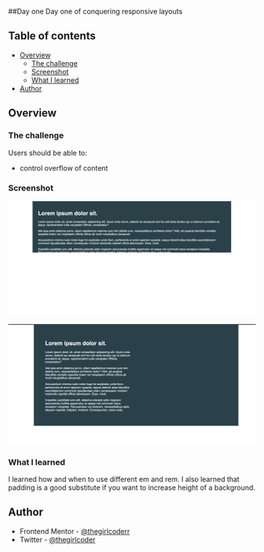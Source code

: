 ##Day one
  Day one of conquering responsive layouts
  
## Table of contents

- [Overview](#overview)
  - [The challenge](#the-challenge)
  - [Screenshot](#screenshot)
  - [What I learned](#what-i-learned)
- [Author](#author)

## Overview

### The challenge

Users should be able to:

- control overflow of content 


### Screenshot

![](/challenge01/images/beforelook.png)

![](/challenge01/images/Challenge%20one%20solution.png)



### What I learned

I learned how and when to use different em and rem. I also learned that padding is a good substitute if you want to increase height of a background. 

## Author

- Frontend Mentor - [@thegirlcoderr](https://www.frontendmentor.io/profile/thegirlcoderr)
- Twitter - [@thegirlcoder](https://twitter.com/thegirlcoder)
